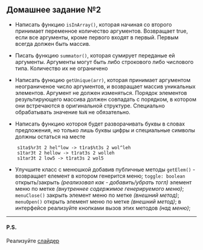 ## Домашнее задание №2
+ Написать функцию `isInArray()`, которая начиная со второго
принимает переменное количество аргументов.
Возвращает true, если все аргументы, кроме первого входят в первый.
Первым всегда должен быть массив.


+ Писать функцию `summator()`, которая сумирует переданые ей аргументы.
Аргументы могут быть либо строкового либо числового типа.
Количество их не ограничено


+ Написать функцию `getUnique(arr)`,
которая принимает аргументом неограниченое число аргументов,
и возвращает массив уникальных элементов. Аргумент не должен изменяться.
Порядок элементов результирующего массива должен совпадать с порядком,
в котором они встречаются в оригинальной структуре.
Специально обрабатывать значение `NaN` не обязательно.


+ Написать функцию котороя будет разворачивать буквы в словах предложения,
но только лишь буквы цифры и специальные символы должны остаться на месте

```
    s1ta$%r3t 2 hel^low -> t1ra$%t3s 2 wol^leh
    s1tar3t 2 hellow -> t1rat3s 2 wolleh
    s1tar3t 2 low5 -> t1rat3s 2 wol5
```

+ Улучшите класс с менюшкой добавив публичные методы
`getElem()` - возвращает елемент в котором генерится меню;
`toggle: boolean` открыть/закрыть *(реализовал как - добавить/убрать тогл)* элемент меню по метке *(внутреннее содержимое генерируемого меню)*;
`menuClose()` закрыть элемент меню по метке *(внешний метод)*;
`menuOpen()` открыть элемент меню по метке *(внешний метод)*;
в интерфейсе реализуйте кнопками вызов этих методов *(над меню)*;



***
#### P.S.
Реализуйте [слайдер](http://learn.javascript.ru/task/slider)

